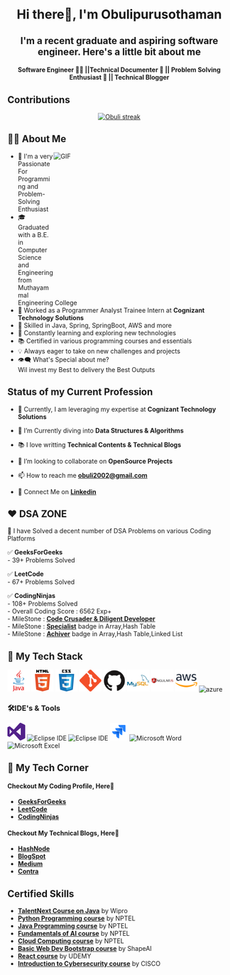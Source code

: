 <h1 align="center">Hi there👋, I'm <b>Obulipurusothaman</b></h1>
<h2 align="center"><b>I'm a recent graduate and aspiring software engineer. Here's a little bit about me</b></h2>
<h4 align="center"><b>Software Engineer 👨‍💻 ||Technical Documenter 📖 || Problem Solving Enthusiast 🧠 || Technical Blogger</b>
</b></h4> 

## Contributions
<p align="center">
  <a href="https://https://github.com/obulipurusothaman/github-readme-streak-stats"> <img title="🔥 Get streak stats for your profile at git.io/streak-stats" alt="Obuli streak" src="https://github-readme-streak-stats.herokuapp.com/?user=Obulipurusothaman&theme=black-ice&hide_border=true&stroke=0000&background=060A0CD0"/></a>
</p>


## 🙋‍♂️ About Me
  <img align="right" alt="GIF" src="https://github.com/abhisheknaiidu/abhisheknaiidu/blob/master/code.gif?raw=true" width="400" height="320" />

- 🥋 I'm a very Passionate For Programming and Problem-Solving Enthusiast
- 🎓 Graduated with a B.E. in Computer Science and Engineering from Muthayammal Engineering College
- 💼 Worked as a Programmer Analyst Trainee Intern at **Cognizant Technology Solutions**
- 🚀 Skilled in Java, Spring, SpringBoot, AWS and more
- 🌱 Constantly learning and exploring new technologies
- 📚 Certified in various programming courses and essentials
- 💡 Always eager to take on new challenges and projects
- 👁‍🗨 What's Special about me? <br>
  Wil invest my Best to delivery the Best Outputs

## Status of my Current Profession

- 🔭 Currently, I am leveraging my expertise at **Cognizant Technology Solutions**
- 📘 I’m Currently diving into **Data Structures & Algorithms**
- 📚 I love writting **Technical Contents & Technical Blogs**
- 👯 I’m looking to collaborate on **OpenSource Projects**

- 📫 How to reach me **obuli2002@gmail.com**
- 🔗 Connect Me on [**Linkedin**](https://www.linkedin.com/in/obulipurusothaman-k-b467ab213/)

 ## ❤️ DSA ZONE 

🚀 I have Solved a decent number  of DSA Problems on various Coding Platforms <br>

✅  **GeeksForGeeks** <br>
    - 39+ Problems Solved <br>

✅  **LeetCode** <br>
    - 67+ Problems Solved <br>

✅  **CodingNinjas** <br>
    - 108+ Problems Solved <br>
    - Overall Coding Score : 6562 Exp+ <br>
    - MileStone : [**Code Crusader & Diligent Developer**](https://www.naukri.com/code360/profile/cd9415ce-96c9-43c4-88dc-73a681d91581) <br>
    - MileStone : [**Specialist**](https://www.naukri.com/code360/profile/cd9415ce-96c9-43c4-88dc-73a681d91581) badge in Array,Hash Table<br>
    - MileStone : [**Achiver**](https://www.naukri.com/code360/profile/cd9415ce-96c9-43c4-88dc-73a681d91581) badge in Array,Hash Table,Linked List<br>

<h2 align="left">💼 My Tech Stack</h2>

<p align="left">  
    <a> <img src="https://raw.githubusercontent.com/devicons/devicon/master/icons/java/java-original-wordmark.svg" alt="html5" width="50" height="50"/> </a>
    <a> <img src="https://raw.githubusercontent.com/devicons/devicon/master/icons/html5/html5-original-wordmark.svg" alt="HTML5" width="50" height="50"> </a>
    <a> <img src="https://raw.githubusercontent.com/devicons/devicon/master/icons/css3/css3-original-wordmark.svg" alt="CSS3" width="50" height="50"> </a>
    <a> <img src="https://raw.githubusercontent.com/devicons/devicon/master/icons/git/git-original.svg" alt="Git" width="50" height="50"> </a>
    <a> <img src="https://raw.githubusercontent.com/devicons/devicon/master/icons/github/github-original.svg" alt="GitHub" width="50" height="50"> </a>
    <a> <img src="https://raw.githubusercontent.com/devicons/devicon/master/icons/mysql/mysql-original-wordmark.svg" alt="MySQL" width="50" height="50"> </a>
    <a><img src="https://raw.githubusercontent.com/devicons/devicon/master/icons/angularjs/angularjs-original-wordmark.svg" alt="angular" width="50" height="50"/></a>
    <a><img src="https://raw.githubusercontent.com/devicons/devicon/master/icons/amazonwebservices/amazonwebservices-original-wordmark.svg" alt="aws" width="50" height="50"/></a>
    <a><img src="https://www.vectorlogo.zone/logos/microsoft_azure/microsoft_azure-icon.svg" alt="azure" width="50" height="50"/></a>
</p>
  <h3>🛠️IDE's & Tools</h3>
  <p>
    <a> <img src="https://raw.githubusercontent.com/devicons/devicon/master/icons/visualstudio/visualstudio-plain.svg" alt="VSCode" width="40" height="40"> </a>
    <a> <img src="https://upload.wikimedia.org/wikipedia/commons/thumb/9/9c/IntelliJ_IDEA_Icon.svg/768px-IntelliJ_IDEA_Icon.svg.png" alt="Eclipse IDE" width="40" height="40"> </a>
 <a> <img src="https://miro.medium.com/v2/resize:fit:828/format:webp/1*nNTk-j2uaKhxyj3GXsYNdg.png" alt="Eclipse IDE" width="40" height="40"> </a>
 <a>  <img src="https://raw.githubusercontent.com/devicons/devicon/master/icons/jira/jira-original.svg" alt="JIRA" width="40" height="40"> </a>
<a>   <img src="https://5.imimg.com/data5/SELLER/Default/2021/8/OB/UP/SC/136014976/advance-microsoft-excel-course.png" alt="Microsoft Word" width="40" height="40"> </a>
 <a>  <img src="https://upload.wikimedia.org/wikipedia/commons/thumb/8/8d/Microsoft_Word_2013-2019_logo.svg/1200px-Microsoft_Word_2013-2019_logo.svg.png" alt="Microsoft Excel" width="40" height="40"> </a>


 <h2 align="left">💼 My Tech Corner</h2>

<h4><b>Checkout My Coding Profile, Here🤝</b></h4> 

- [**GeeksForGeeks**](https://auth.geeksforgeeks.org/user/obulic454j) <br>
- [**LeetCode**](https://leetcode.com/u/OBULIPURUSOTHAMAN/) <br>
- [**CodingNinjas**](https://www.naukri.com/code360/profile/cd9415ce-96c9-43c4-88dc-73a681d91581)<br>
<h4><b>Checkout My Technical Blogs, Here🤝</b></h4>  

- [**HashNode**](https://obulipurusothaman.hashnode.dev/)<br>
- [**BlogSpot**](https://learnwithobuli.blogspot.com/)<br>
- [**Medium**](https://medium.com/@obulicse23)<br>
- [**Contra**](https://contra.com/obulipurusothaman_k_49c2l8ou?utm_campaign=social_sharing&utm_medium=independent_share&utm_source=copy_link)<br>



## Certified Skills

- [**TalentNext Course on Java**](https://drive.google.com/file/d/1qjZRxTGUyo7niziAxuP1E7gfRHi6HkVI/view?usp=drive_link) by Wipro<br>
- [**Python Programming course**](https://drive.google.com/file/d/1jSB28cW9EgrklB3w5ZPJ88mh-3k1Z2O5/view?usp=drive_link) by NPTEL<br>
- [**Java Programming course**](https://drive.google.com/file/d/1ovavw1cQFAEq3H-pWmfLr0qg91gAXPaA/view?usp=drive_link) by NPTEL<br>
- [**Fundamentals of AI course**](https://drive.google.com/file/d/1f7Me9lsUpdIDe7_67mu79yM6HyJLXESC/view?usp=drive_link) by NPTEL<br>
- [**Cloud Computing course**](https://drive.google.com/file/d/1NjEj-KMGIUknJSMquIcIF-wK9ctCqgqs/view?usp=drive_link) by NPTEL<br>
- [**Basic Web Dev Bootstrap course**](https://drive.google.com/file/d/1GVt5AdROhQaDDDyqvVfkNq6iAeoICTa9/view?usp=drive_link) by ShapeAI<br>
- [**React course**](https://drive.google.com/file/d/13wqwvJYu__ehqoXGbtPQrjSbGHSN0V1i/view?usp=drive_link) by UDEMY<br>
- [**Introduction to Cybersecurity course**](https://drive.google.com/file/d/14Mbt3aGhsq2QZnE1x9KYMHLOpqUhm7j7/view?usp=drive_link) by CISCO<br>
